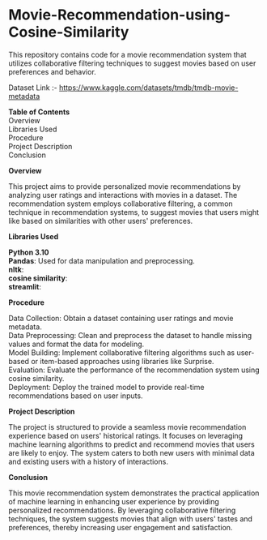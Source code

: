 # Movie-Recommendation-using-Cosine-Similarity
This repository contains code for a movie recommendation system that utilizes collaborative filtering techniques to suggest movies based on user preferences and behavior.

Dataset Link :- https://www.kaggle.com/datasets/tmdb/tmdb-movie-metadata <br>

**Table of Contents**<br>
Overview<br>
Libraries Used<br>
Procedure<br>
Project Description<br>
Conclusion<br>

**Overview**<br>

This project aims to provide personalized movie recommendations by analyzing user ratings and interactions with movies in a dataset. The recommendation system employs collaborative filtering, a common technique in recommendation systems, to suggest movies that users might like based on similarities with other users' preferences.

**Libraries Used**<br>

**Python 3.10**<br>
**Pandas**: Used for data manipulation and preprocessing.<br>
**nltk**:<br>
**cosine similarity**:<br>
**streamlit**:<br>

**Procedure**<br>

Data Collection: Obtain a dataset containing user ratings and movie metadata.<br>
Data Preprocessing: Clean and preprocess the dataset to handle missing values and format the data for modeling.<br>
Model Building: Implement collaborative filtering algorithms such as user-based or item-based approaches using libraries like Surprise.<br>
Evaluation: Evaluate the performance of the recommendation system using cosine similarity.<br>
Deployment: Deploy the trained model to provide real-time recommendations based on user inputs.<br>

**Project Description**<br>

The project is structured to provide a seamless movie recommendation experience based on users' historical ratings. It focuses on leveraging machine learning algorithms to predict and recommend movies that users are likely to enjoy. The system caters to both new users with minimal data and existing users with a history of interactions.

**Conclusion**<br>

This movie recommendation system demonstrates the practical application of machine learning in enhancing user experience by providing personalized recommendations. By leveraging collaborative filtering techniques, the system suggests movies that align with users' tastes and preferences, thereby increasing user engagement and satisfaction.



